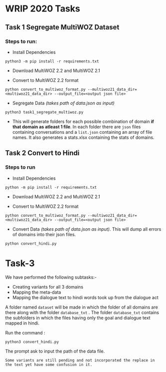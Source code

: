 # WRIP 2020 Tasks

## Task 1 Segregate MultiWOZ Dataset

### Steps to run:

- Install Dependencies

```
python3 -m pip install -r requirements.txt
```

- Download MultiWOZ 2.2 and MultiWOZ 2.1

- Convert to MultiWOZ 2.2 format

```
python convert_to_multiwoz_format.py --multiwoz21_data_dir=<multiwoz21_data_dir> --output_file=<output json file>

```

- Segregate Data _(takes path of data.json as input)_

```
python3 task1_segregate_multiwoz.py
```

- This will generate folders for each possible combination of domain **if that domain as atleast 1 file**. In each folder there are `json` files containing conversations and a `list.json` containing an array of file names. It also generates a stats.xlsx containing the stats of domains.

## Task 2 Convert to Hindi

### Steps to run

- Install Dependencies

```
python -m pip install -r requirements.txt
```

- Download MultiWOZ 2.2 and MultiWOZ 2.1

- Convert to MultiWOZ 2.2 format

```
python convert_to_multiwoz_format.py --multiwoz21_data_dir=<multiwoz21_data_dir> --output_file=<output json file>

```

- Convert Data _(takes path of data.json as input)_. This will dump all errors of domains into their json files.

```
python convert_hindi.py
```

# Task-3

We have performed the following subtasks:-

- Creating variants for all 3 domains
- Mapping the meta-data
- Mapping the dialogue text to hindi words took up from the dialogue act

A folder named `dataset` will be made in which the folder of all domains are there along with the folder `database_txt` . The folder `database_txt` contains the subfolders in which the files having only the goal and dialogue text mapped in hindi.

Run the command :

```
python3 convert_hindi.py
```
The prompt ask to input the path of the data file.

 `Some variants are still pending and not incorporated the replace in the text yet have some confusion in it.`